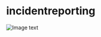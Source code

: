 # incidentreporting
![Image text](https://github.com/xuyang1993/incidentreporting/raw/master/show.png)
